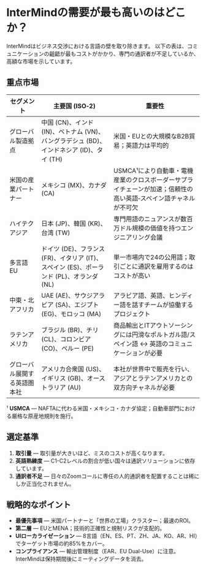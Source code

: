 # InterMindの需要が最も高いのはどこか？

InterMindはビジネス交渉における言語の壁を取り除きます。
以下の表は、コミュニケーションの齟齬が最もコストがかかり、専門の通訳者が不足しているか、高額な市場を示しています。

## 重点市場

| セグメント                   | 主要国 (ISO‑2)                                                                           | 重要性                                                                                                          |
| ---------------------------- | ---------------------------------------------------------------------------------------- | --------------------------------------------------------------------------------------------------------------- |
| グローバル製造拠点           | 中国 (CN)、インド (IN)、ベトナム (VN)、バングラデシュ (BD)、インドネシア (ID)、タイ (TH) | 米国・EUとの大規模なB2B貿易；英語力は平均的                                                                     |
| 米国の産業パートナー         | メキシコ (MX)、カナダ (CA)                                                               | USMCA¹により自動車・電機産業のクロスボーダーサプライチェーンが加速；信頼性の高い英語‑スペイン語チャネルが不可欠 |
| ハイテクアジア               | 日本 (JP)、韓国 (KR)、台湾 (TW)                                                          | 専門用語のニュアンスが数百万ドル規模の価値を持つエンジニアリング会議                                            |
| 多言語EU                     | ドイツ (DE)、フランス (FR)、イタリア (IT)、スペイン (ES)、ポーランド (PL)、オランダ (NL) | 単一市場内で24の公用語；取引ごとに通訳を雇用するのはコストが高い                                                |
| 中東・北アフリカ             | UAE (AE)、サウジアラビア (SA)、エジプト (EG)、モロッコ (MA)                              | アラビア語、英語、ヒンディー語を話すチームが協働するプロジェクト                                                |
| ラテンアメリカ               | ブラジル (BR)、チリ (CL)、コロンビア (CO)、ペルー (PE)                                   | 商品輸出とITアウトソーシングには円滑なポルトガル語/スペイン語 ↔ 英語のコミュニケーションが必要                 |
| グローバル展開する英語圏本社 | アメリカ合衆国 (US)、イギリス (GB)、オーストラリア (AU)                                  | 本社が世界中で販売を行い、アジアとラテンアメリカとの双方向チャネルが必要                                        |

¹ **USMCA** — NAFTAに代わる米国・メキシコ・カナダ協定；自動車部門における厳格な原産地規則を施行。

## 選定基準

1. **取引量** — 取引量が大きいほど、ミスのコストが高くなります。
2. **英語熟練度** — C1-C2レベルの割合が低い国々は通訳ソリューションに依存しています。
3. **通訳者不足** — 日々のZoomコールに専任の人的通訳者を配置することは稀にしか正当化されません。

## 戦略的なポイント

- **最優先事項** — 米国パートナーと「世界の工場」クラスター；最速のROI。
- **第二層** — EUとMENA；技術的正確性と規制リスクが支配的。
- **UIローカライゼーション** — 8言語（EN、ES、PT、ZH、JA、KO、AR、HI）でターゲット市場の約85%をカバー。
- **コンプライアンス** — 輸出管理制度（EAR、EU Dual-Use）に注意。InterMindは保持期間後にミーティングデータを消去。
